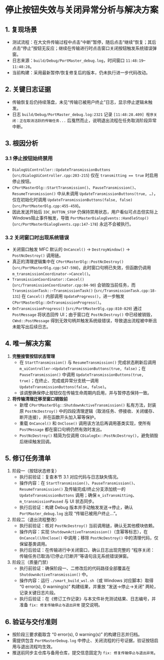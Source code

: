# 停止按钮失效与关闭异常分析与解决方案

## 1. 复现场景
- 测试流程：在大文件传输过程中点击“中断”暂停，随后点击“继续”恢复；其后点击“停止”按钮无反应；继续在传输进行时点击窗口关闭按钮触发系统错误弹窗。
- 日志来源：`build/Debug/PortMaster_debug.log`，时间窗口 `11:48:19`–`11:48:28`。
- 当前构建：采用最新暂停/恢复修复后的版本，仍未执行进一步代码改动。

## 2. 关键日志证据
- 传输恢复后仍持续落盘，未见“传输已被用户终止”日志，显示停止逻辑未触发。
- 日志 `build/Debug/PortMaster_debug.log:2321` 记录 `[11:48:28.409] 程序关闭：正在取消活跃的传输任务...` 后戛然而止，说明退出流程在任务取消阶段异常中断。

## 3. 根因分析
### 3.1 停止按钮始终禁用
- `DialogUiController::UpdateTransmissionButtons` (`src/DialogUiController.cpp:203-215`) 仅在 `transmitting == true` 时启用停止按钮。
- `CPortMasterDlg::StartTransmission()`、`PauseTransmission()`、`ResumeTransmission()` 中从未调用 `UpdateTransmissionButtons(true, …)`，仅在初始化时调用 `UpdateTransmissionButtons(false, false)` (`src/PortMasterDlg.cpp:455-459`)。
- 因此发送开始后 `IDC_BUTTON_STOP` 仍保持禁用状态，用户看似可点击但实际上Windows阻止事件触发，导致 `PortMasterDialogEvents::HandleStop()` (`src/PortMasterDialogEvents.cpp:147-178`) 永远不会被执行。

### 3.2 关闭窗口时出现系统错误
- 关闭窗口触发 MFC 默认的 `OnCancel()` → `DestroyWindow()` → `PostNcDestroy()` 调用链。
- 真正的清理逻辑集中在 `CPortMasterDlg::PostNcDestroy()` (`src/PortMasterDlg.cpp:547-598`)，此时窗口句柄已失效，但函数仍调用 `m_transmissionCoordinator->Cancel()`。
- `TransmissionCoordinator::Cancel()` (`src/TransmissionCoordinator.cpp:84-90`) 会销毁当前任务，而 `TransmissionTask::~TransmissionTask()` (`src/TransmissionTask.cpp:18-131`) 在 `Cancel()` 内部调用 `UpdateProgress()`，进一步触发 `CPortMasterDlg::OnTransmissionProgress()`。
- `OnTransmissionProgress()` (`src/PortMasterDlg.cpp:810-829`) 通过 `PostMessage` 将状态回传 UI；由于窗口在 `PostNcDestroy()` 中已经被销毁，`CWnd::PostMessage` 得到无效句柄并触发系统级错误，导致退出流程被中断且未能写出后续日志。

## 4. 唯一解决方案
1. **完整接管按钮状态管理**  
   - 在 `StartTransmission()` 与 `ResumeTransmission()` 完成状态刷新后调用 `m_uiController->UpdateTransmissionButtons(true, false)`；在 `PauseTransmission()` 中调用 `UpdateTransmissionButtons(true, true)`；在终止、完成或异常分支统一调用 `UpdateTransmissionButtons(false, false)`。  
   - 该调整确保停止按钮仅在传输生命周期内启用，并与暂停态保持一致。
2. **将传输清理迁移至窗口销毁前**  
   - 新增 `CPortMasterDlg::ShutdownActiveTransmission()` 私有方法，封装原 `PostNcDestroy()` 中的四段清理逻辑（取消任务、停接收、关闭缓存、断开连接），并在函数开头加入幂等保护。  
   - 重载 `OnCancel()` 和 `OnClose()` 调用该方法后再调用基类实现，使所有 `PostMessage` 都在窗口句柄仍然有效时发出。  
   - `PostNcDestroy()` 精简为仅调用 `CDialogEx::PostNcDestroy()`，避免销毁后继续触发回调。

## 5. 修订任务清单
1. 阶段一（按钮状态修复）  
   - 执行前验证：复查本节 3.1 对应代码与日志缺失情况。  
   - 操作内容：在 `StartTransmission()`、`PauseTransmission()`、`ResumeTransmission()` 及传输完成/终止分支添加统一的 `UpdateTransmissionButtons` 调用；确保 `m_isTransmitting`、`m_transmissionPaused` 与 UI 状态同步。  
   - 执行后验证：构建 Debug 版本并手动触发发送→停止，确认 `PortMaster_debug.log` 出现 “传输已被用户终止...”。
2. 阶段二（退出流程整改）  
   - 执行前验证：核对 `PostNcDestroy()` 当前调用链，确认无其他模块依赖。  
   - 操作内容：实现 `ShutdownActiveTransmission()`（含幂等标志），在 `OnCancel()`/`OnClose()` 中调用；移除 `PostNcDestroy()` 中的清理代码，仅保留基类调用。  
   - 执行后验证：在传输进行中关闭窗口，确认日志出现完整的 “程序关闭：传输任务已取消/已停止/已断开”等语句且无系统错误弹窗。
3. 阶段三（质量门禁）  
   - 执行前验证：确保阶段一、二修改后的代码路径全部覆盖在 `ShutdownActiveTransmission()` 中。  
   - 操作内容：运行 `./smart_build_wsl.sh`（或 Windows 对应脚本）取得 “0 error(s), 0 warning(s)” 构建结果，并重放 “发送→停止→关闭” 两轮，记录关键日志片段。  
   - 执行后验证：在《修订工作记录》与本文件补充测试结果、日志编号，并准备 `fix: 修复传输停止与退出异常` 提交说明。

## 6. 验证与交付准则
- 按阶段三要求截取含 “0 error(s), 0 warning(s)” 的构建日志并归档。
- 需提供包含 `PortMasterDebug.log` 中停止、关闭流程的行号证据，验证按钮启用与退出流程均生效。
- 推送前同步主仓库与备用仓库，提交信息固定为 `fix: 修复传输停止与退出异常`。
